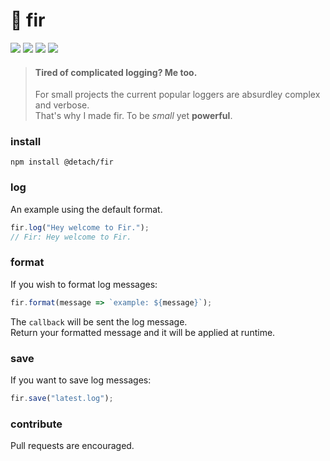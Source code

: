 # 🌲 fir

![](https://badgen.net/npm/v/@detach/fir?color=grey)
![](https://badgen.net/npm/dw/@detach/fir)
![](https://badgen.net/packagephobia/install/@detach/fir?color=055ff3)
![](https://badgen.net/badge/code%20style/prettier/ff51bc)

> #### Tired of complicated logging? Me too.
>
> For small projects the current popular loggers are absurdley complex and verbose.  
> That's why I made fir. To be _small_ yet **powerful**.

### install

`npm install @detach/fir`

### log

An example using the default format.

```js
fir.log("Hey welcome to Fir.");
// Fir: Hey welcome to Fir.
```

### format

If you wish to format log messages:

```js
fir.format(message => `example: ${message}`);
```

The `callback` will be sent the log message.  
Return your formatted message and it will be applied at runtime.

### save

If you want to save log messages:

```js
fir.save("latest.log");
```

### contribute

Pull requests are encouraged.
